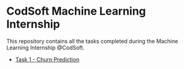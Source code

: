 # CodSoft Machine Learning Internship
This repository contains all the tasks completed during the Machine Learning Internship @CodSoft.


- [Task 1 - Churn Prediction](./Task_1/)

